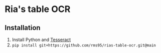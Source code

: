 # Ria's table OCR

## Installation
1. Install Python and [Tesseract](https://tesseract-ocr.github.io/tessdoc/Installation.html)
2. `pip install git+https://github.com/rms95/rias-table-ocr.git@main`
